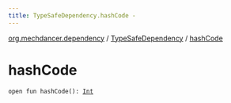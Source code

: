 ```yaml
---
title: TypeSafeDependency.hashCode - 
---
```


[org.mechdancer.dependency](../index.html) / [TypeSafeDependency](index.html) / [hashCode](./hash-code.html)

# hashCode

`open fun hashCode(): `[`Int`](https://kotlinlang.org/api/latest/jvm/stdlib/kotlin/-int/index.html)